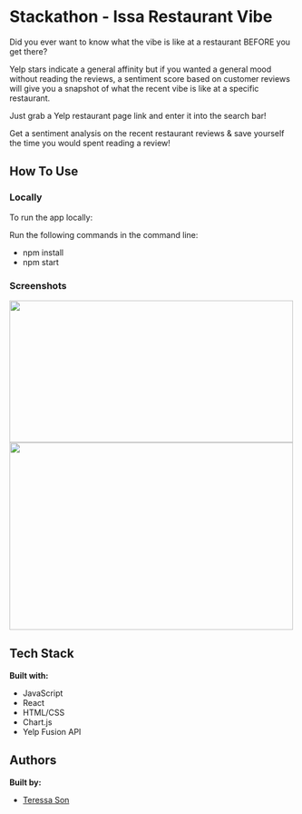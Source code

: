 # Stackathon - Issa Restaurant Vibe

Did you ever want to know what the vibe is like at a restaurant BEFORE you get there? 

Yelp stars indicate a general affinity but if you wanted a general mood without reading the reviews, a sentiment score based on customer reviews will give you a snapshot of what the recent vibe is like at a specific restaurant.

Just grab a Yelp restaurant page link and enter it into the search bar!

Get a sentiment analysis on the recent restaurant reviews & save yourself the time you would spent reading a review!

## How To Use

### Locally

To run the app locally:

Run the following commands in the command line:

- npm install
- npm start



### Screenshots

<p float="left">
<img src="https://i.imgur.com/t01vQib.png?1" height="250px" width="500px" style='display: inline-block'/>
<img src="https://i.imgur.com/oIHCgHj.png" height="330px" width="500px" style='display: inline-block'/>
</p>

## Tech Stack

**Built with:**

- JavaScript
- React
- HTML/CSS
- Chart.js
- Yelp Fusion API

## Authors

**Built by:**

- [Teressa Son](https://github.com/tttson)

